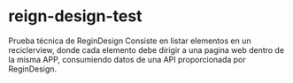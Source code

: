 # reign-design-test
Prueba técnica de ReginDesign
Consiste en listar elementos en un reciclerview, donde cada elemento debe dirigir a una pagina web
dentro de la misma APP, consumiendo datos de una API proporcionada por ReginDesign.
